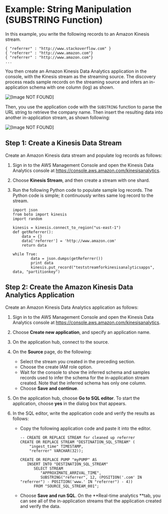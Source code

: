 # Example: String Manipulation \(SUBSTRING Function\)<a name="string-manipulation-example-3"></a>

In this example, you write the following records to an Amazon Kinesis stream\. 

```
{ "referrer" : "http://www.stackoverflow.com" }
{ "referrer" : "http://www.amazon.com"}
{ "referrer" : "http://www.amazon.com"}
...
```

You then create an Amazon Kinesis Data Analytics application in the console, with the Kinesis stream as the streaming source\. The discovery process reads sample records on the streaming source and infers an in\-application schema with one column \(log\) as shown\.

![\[Image NOT FOUND\]](http://docs.aws.amazon.com/kinesisanalytics/latest/dev/images/referrer-10.png)

Then, you use the application code with the `SUBSTRING` function to parse the URL string to retrieve the company name\. Then insert the resulting data into another in\-application stream, as shown following: 

![\[Image NOT FOUND\]](http://docs.aws.amazon.com/kinesisanalytics/latest/dev/images/referrer-20.png)

## Step 1: Create a Kinesis Data Stream<a name="w3ab1c22c10b9c10c20"></a>

Create an Amazon Kinesis data stream and populate log records as follows:

1. Sign in to the AWS Management Console and open the Kinesis Data Analytics console at [ https://console\.aws\.amazon\.com/kinesisanalytics](https://console.aws.amazon.com/kinesisanalytics)\.

1. Choose **Kinesis Stream**, and then create a stream with one shard\.

1. Run the following Python code to populate sample log records\. The Python code is simple; it continuously writes same log record to the stream\.

   ```
   import json
   from boto import kinesis
   import random
   
   kinesis = kinesis.connect_to_region("us-east-1")
   def getReferrer():
       data = {}
       data['referrer'] = 'http://www.amazon.com'
       return data
   
   while True:
           data = json.dumps(getReferrer())
           print data
           kinesis.put_record("teststreamforkinesisanalyticsapps", data, "partitionkey")
   ```

## Step 2: Create the Amazon Kinesis Data Analytics Application<a name="w3ab1c22c10b9c10c22"></a>

Create an Amazon Kinesis Data Analytics application as follows:

1. Sign in to the AWS Management Console and open the Kinesis Data Analytics console at [ https://console\.aws\.amazon\.com/kinesisanalytics](https://console.aws.amazon.com/kinesisanalytics)\.

1. Choose **Create new application**, and specify an application name\.

1. On the application hub, connect to the source\. 

1. On the **Source** page, do the following:
   + Select the stream you created in the preceding section\. 
   + Choose the create IAM role option\.
   + Wait for the console to show the inferred schema and samples records used to infer the schema for the in\-application stream created\. Note that the inferred schema has only one column\.
   + Choose **Save and continue**\.

1. On the application hub, choose **Go to SQL editor**\. To start the application, choose **yes** in the dialog box that appears\.

1. In the SQL editor, write the application code and verify the results as follows:
   + Copy the following application code and paste it into the editor\.

     ```
     -- CREATE OR REPLACE STREAM for cleaned up referrer
     CREATE OR REPLACE STREAM "DESTINATION_SQL_STREAM" (
         "ingest_time" TIMESTAMP,
         "referrer" VARCHAR(32));
         
     CREATE OR REPLACE PUMP "myPUMP" AS 
        INSERT INTO "DESTINATION_SQL_STREAM"
           SELECT STREAM 
              "APPROXIMATE_ARRIVAL_TIME", 
              SUBSTRING("referrer", 12, (POSITION('.com' IN "referrer") - POSITION('www.' IN "referrer") - 4)) 
           FROM "SOURCE_SQL_STREAM_001";
     ```
   + Choose **Save and run SQL**\. On the **Real\-time analytics **tab, you can see all of the in\-application streams that the application created and verify the data\. 